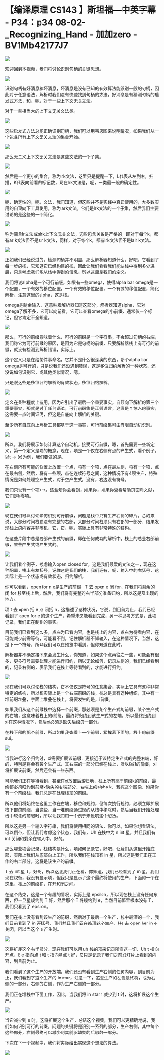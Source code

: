 # 【编译原理 CS143 】斯坦福—中英字幕 - P34：p34 08-02-_Recognizing_Hand - 加加zero - BV1Mb42177J7

![](img/db44a68460bb827763b3858467cf366a_0.png)

欢迎回到本视频，我们将讨论识别句柄的关键思想。

![](img/db44a68460bb827763b3858467cf366a_2.png)

识别句柄有好消息和坏消息，坏消息是没有已知的有效算法能识别一般的句柄，因此对于任意语法，解析时我们没有快速找到句柄的方法，好消息是有猜测句柄的启发式方法，和，呃，对于一些上下文无关文法。

对于一些相当大的上下文无关文法类。

![](img/db44a68460bb827763b3858467cf366a_4.png)

这些启发式方法总能正确识别句柄，我们可以用韦恩图来说明情况，如果我们从一个包含所有上下文无关文法的集合开始。



![](img/db44a68460bb827763b3858467cf366a_6.png)

那么无二义上下文无关文法是这些文法的一个子集。

![](img/db44a68460bb827763b3858467cf366a_8.png)

然后是一个更小的集合，称为lrk文法，这里只是提醒一下，L代表从左到右，扫描，K代表向前看的标记数，现在lrk文法是，呃，一类最一般的确定性。



![](img/db44a68460bb827763b3858467cf366a_10.png)

呃，确定性的，呃，文法，我们知道，但这些并不是实践中真正使用的，大多数实用的自顶向下工具使用，称为lark文法，它们是lrk文法的一个子集，然后我们主要讨论的是这些的一个简化。



![](img/db44a68460bb827763b3858467cf366a_12.png)

称为简单lr文法或slrk上下文无关文法，这些包含关系是严格的，即对于每个k，都有ar k文法但不是slr k文法，同样，对于每个k，都有lrk文法但不是lalr k文法。



![](img/db44a68460bb827763b3858467cf366a_14.png)

正如我们已经说过的，检测句柄并不明显，那么解析器知道什么，好吧，它看到了每一步的栈，它知道它已经构建的栈，因此让我们看看我们能从栈中得到多少进展，只是考虑我们能从栈中得到的信息，所以这里是我们的定义。

我们将说alpha是一个可行前缀，如果有一些omega，使得alpha bar omega是一个配置，一个有效的移位配置，一个有效的移位配置，一个有效的移位配置，简化解析，注意这里的alpha，这是栈。

omega是剩余输入，这意味着解析器知道这部分，解析器知道alpha，它对omega了解不多，它可以向前看，它可以查看omega的小前缀，通常仅一个标记，但它肯定不全知道。



![](img/db44a68460bb827763b3858467cf366a_16.png)

那么，可行的前缀意味着什么，可行的前缀是一个字符串，不会超过句柄的右端，我们称它为可行前缀的原因，是因为它是句柄的前缀，只要解析器栈上有可行的前缀，就没有检测到解析错误，实际上。

这个定义只是在给某件事命名，它并不是什么很深奥的东西，那个alpha bar omega是可行的，只是说我们还没遇到错误，这是移位归约解析的一种状态，还没说如何识别它，或其他类似情况，嗯。

只是说这些是移位归约解析的有效状态，移位归约解析。

![](img/db44a68460bb827763b3858467cf366a_18.png)

定义在某种程度上有用，因为它引出了最后一个重要事实，自顶向下解析的第三个重要事实，那就是对于任何语法，可行前缀集是正则语言，这真是个惊人的事实，这需要一点时间证明，但这是自底向上解析的关键。

至少所有自底向上解析工具都基于这一事实，可行前缀集可由有限自动机识别。

![](img/db44a68460bb827763b3858467cf366a_20.png)

所以，我们将展示如何计算这个自动机，接受可行前缀，嗯，首先需要一些新定义，第一个定义是项的概念，现在，项是一个仅在右侧有点的产生式，看个例子，以t -> (e)为例，我们要做的是。

在右侧所有可能的位置上放置一个点，将有一个项，点在最左侧，将有一个项，点在最右侧，然后，将有一些项，点在连续符号之间，这种情况下有4项生产，特殊情况是如何处理空产生式，对于空产生式，没有，右边没有符号。

我们只说有一个项x->。这些项你会看到，如果你，如果你查看帮助页面和文献，它们是lr零项。

![](img/db44a68460bb827763b3858467cf366a_22.png)

现在我们可以讨论如何识别可行前缀，问题是栈中只有生产右侧的碎片，总的来说，大部分时间栈顶没有完整的右部，大部分时间栈顶只有右部的一部分，结果发现栈上的内容并非随机，它，它，呃，实际上具有非常特殊的结构。

在这些片段中总是右部产生式的前缀，即在任何成功的解析中，栈上的总是右部前缀，某些产生式或产生式的。

![](img/db44a68460bb827763b3858467cf366a_24.png)

让我们看个例子，考虑输入open closed for，这是我们最爱的文法之一，现在这种配置，栈上有左括号，记住这是我们的栈，我们还有，呃，输入中的右括号，这实际上是一个状态或有效状态，归约解析。

你可以看到，open for n e是生产的前缀，T 去 open e 闭 for，在我们将剩余的闭 for 移至栈上后，然后，我们将有完整的右半部分准备归约，所以这是项出现的地方。

项 t 去 open 括 e 点 闭括 n，这描述了这种状况，它说，到目前为止，我们已经看到了 open for e 的这个生产，希望未来能看到完成，另一种思考方式是，此项记录，我们正在制作的事实。

目前我们已看到这么多，点左为已看内容，也是栈上的内容，点右为待看内容，在可能减少前需等待，可能看不到，记住解析器不知输入，在这种情况下，当然，这是下一个符号，所以我们可以在预览中看到，但你知道在此时。

解析器并不确定接下来会发生什么，你知道，如果这个点再往左一些，可能会有很多，更多符号需要处理才能进行归约，所以无论如何，记录左侧的，我们已经看到的，记录右侧的，表示我们在栈上等待看到的，才能进行归约。



![](img/db44a68460bb827763b3858467cf366a_26.png)

现在我们可以讨论栈的结构，它不仅仅是符号的任意集合，实际上它具有这种非常特定的结构，所以栈实际上是一个右端前缀的栈，栈总是具有这种组织，其中有一堆前缀堆叠，字面上堆叠在栈上，将要发生的是，i前缀。

如果我们从这个前缀栈中选择一个前缀，那必须是某个生产式的前缀，某个生产式的右端，这意味着栈上的i前缀，最终将归约到该生产式的左端，所以最终归约到xi在这种情况下，然后xi必须是缺失后缀的一部分。

在栈下部的那个前缀，所以如果我查看上一个前缀，紧挨着下面的，栈上的前缀sui。

![](img/db44a68460bb827763b3858467cf366a_28.png)

当我进行这个归约时，xi需要扩展该前缀，更接近于该特定生产式的完整右端，好的，特别是将会有某个生产式，其右端的一部分已经在栈上，所以i减1的前缀，xi将扩展该前缀，然后还会有一些东西。

可能我们正在等待看到，甚至在xi放置后递归地，栈上所有高于前缀k的前缀，最终都必须归约到前缀k缺失的右端部分，右端上的alpha k，我有这个图像，如果你有一个前缀栈，我们总是在处理栈顶的前缀。

所以他们将始终在这里工作在右端，移位和规约，但每次执行规约，必须立即扩展栈下部的前缀，当这些，当一堆前缀通过规约从栈中移除时，然后当我们开始处理栈中较低的前缀时，所以让我们用一个例子来说明这个想法。

所以这是另一个输入字符串，我们将使用相同的语法，你可以，如果你想看语法，可以倒带，但让我们考虑这个状态，我们有，Uh 在栈中为 n int 星，并且我们有 int 关闭和剩余在输入中，好的。

那么哪些项会记录，栈结构是什么，项如何记录它，好吧，让我们从这里开始底部，实际上我们从底部向上工作，所以我们在栈顶有 in 星，所以这是我们正在工作的右半部分，这将是该生产的前缀。

T 去 int 星 T，好的，所以这说我们正在看，你知道，我们已经看到了 in 星，我们现在权衡，我没有显示项，但我只是显示了这个最终将使用的生产，下面的一个在这里，栈上的前缀在，在开和闭之间。

在这个结束，这是一个有趣的情况，实际上是 epsilon，所以现在栈上没有任何东西，但一旦星规约到 T 好，然后那个 T 将规约到 e，当然目前那里根本没有 T，我们只看到了 epsilon。

我们在栈上没有看到该生产的前缀，然后对于最后一个生产，栈中最深的一个，我们目前看到了 in 开括号，我们并且我们正在处理这个生产，He 去 open her in e 关闭，所以当这个 e 产生时。



![](img/db44a68460bb827763b3858467cf366a_30.png)

这将扩展这个右半部分，现在我们可以用 uh 栈的项来记录所有这一切，Uh t 指向开点，E e 指向点 t 和 t 指向星点 t 好，它只是记录了我们之前幻灯片上看到的内容，到目前为止。

我们看到了这个生产的开放端，我们还没有看到生产右侧的任何内容，到目前为止，我们看到了这个生产的 in star，注意一下，这些生产的左侧最终将，成为右侧的一部分，右侧的右侧，作为生产右侧的一部分。

我们正在堆栈中下面工作，因此，当我们将 in star t 减少到 t 时，这将扩展这个生产。

![](img/db44a68460bb827763b3858467cf366a_32.png)

当它减少到 e 时，这将扩展这个生产，总结这个视频，我们可以更精确地说，我们如何识别可行的前缀，问题的关键将是识别一系列的部分，生产右侧，其中每个这些部分，右侧最终可以减少到其前驱缺失的后缀的一部分。

下次在下一个视频中，我们将实际给出实现这个想法的算法。

![](img/db44a68460bb827763b3858467cf366a_34.png)